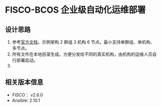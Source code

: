 # FISCO-BCOS 企业级自动化运维部署

## 设计思路
1. 参考[官方文档](https://fisco-bcos-documentation.readthedocs.io/zh_CN/latest/docs/enterprise_tools/tutorial_detail_operation.html)，示例架构 2 群组 3 机构 6 节点。最小支持单群组、单机构、多节点。
2. 所有文件在本地目录生成。方便分发给不同的真实机构，由机构的运维人员自行部署启动。
3.

## 相关版本信息
* FISCO： v2.6.0
* Ansible: 2.10.1
